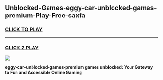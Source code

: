 
## Unblocked-Games-eggy-car-unblocked-games-premium-Play-Free-saxfa
<h3>
<a href="https://premium76.site?title=eggy-car-unblocked-games-premium&ref=12A">CLICK TO PLAY</a></h3>
<hr>

<h3>
<a href="https://premium76.site?title=eggy-car-unblocked-games-premium&ref=12A">CLICK 2 PLAY</a>
  
</h3>

<a href="https://premium76.site?title=eggy-car-unblocked-games-premium&ref=12A"><img src="https://clearcache.store/games.png"></a>


**eggy-car-unblocked-games-premium games unblocked: Your Gateway to Fun and Accessible Online Gaming**
